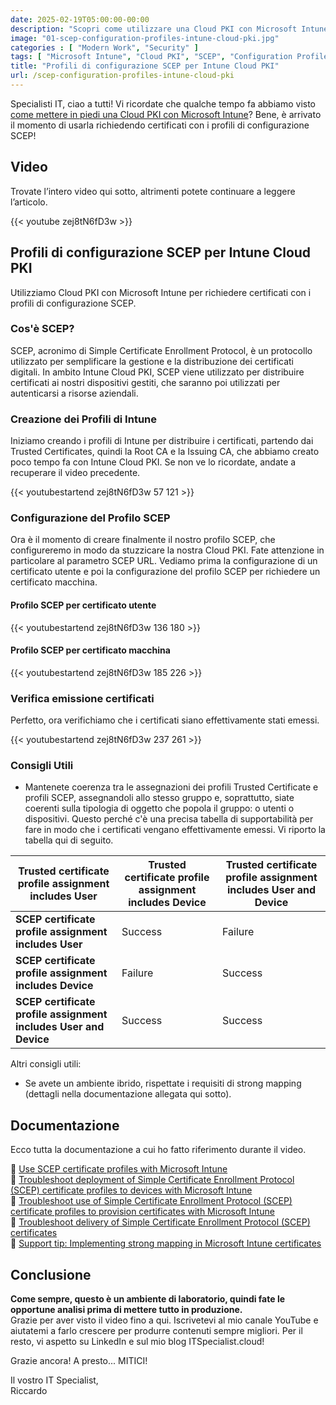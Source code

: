 ```yaml
---
date: 2025-02-19T05:00:00-00:00
description: "Scopri come utilizzare una Cloud PKI con Microsoft Intune per richiedere certificati con i profili di configurazione SCEP. Tutorial completo su creazione e distribuzione certificati digitali."
image: "01-scep-configuration-profiles-intune-cloud-pki.jpg"
categories : [ "Modern Work", "Security" ]
tags: [ "Microsoft Intune", "Cloud PKI", "SCEP", "Configuration Profiles", "Video", "Guida" ]
title: "Profili di configurazione SCEP per Intune Cloud PKI"
url: /scep-configuration-profiles-intune-cloud-pki
---
```

Specialisti IT, ciao a tutti! Vi ricordate che qualche tempo fa abbiamo visto [come mettere in piedi una Cloud PKI con Microsoft Intune](/intune-cloud-pki-byoca-cloud-endpoint-diary)? Bene, è arrivato il momento di usarla richiedendo certificati con i profili di configurazione SCEP!

## Video
Trovate l’intero video qui sotto, altrimenti potete continuare a leggere l’articolo.

{{< youtube zej8tN6fD3w >}}

## Profili di configurazione SCEP per Intune Cloud PKI
Utilizziamo Cloud PKI con Microsoft Intune per richiedere certificati con i profili di configurazione SCEP.

### Cos'è SCEP?
SCEP, acronimo di Simple Certificate Enrollment Protocol, è un protocollo utilizzato per semplificare la gestione e la distribuzione dei certificati digitali. In ambito Intune Cloud PKI, SCEP viene utilizzato per distribuire certificati ai nostri dispositivi gestiti, che saranno poi utilizzati per autenticarsi a risorse aziendali.

### Creazione dei Profili di Intune
Iniziamo creando i profili di Intune per distribuire i certificati, partendo dai Trusted Certificates, quindi la Root CA e la Issuing CA, che abbiamo creato poco tempo fa con Intune Cloud PKI. Se non ve lo ricordate, andate a recuperare il video precedente.

{{< youtubestartend zej8tN6fD3w 57 121 >}}

### Configurazione del Profilo SCEP
Ora è il momento di creare finalmente il nostro profilo SCEP, che configureremo in modo da stuzzicare la nostra Cloud PKI. Fate attenzione in particolare al parametro SCEP URL. Vediamo prima la configurazione di un certificato utente e poi la configurazione del profilo SCEP per richiedere un certificato macchina.

#### Profilo SCEP per certificato utente
{{< youtubestartend zej8tN6fD3w 136 180 >}}

#### Profilo SCEP per certificato macchina
{{< youtubestartend zej8tN6fD3w 185 226 >}}

### Verifica emissione certificati
Perfetto, ora verifichiamo che i certificati siano effettivamente stati emessi.

{{< youtubestartend zej8tN6fD3w 237 261 >}}

### Consigli Utili
- Mantenete coerenza tra le assegnazioni dei profili Trusted Certificate e profili SCEP, assegnandoli allo stesso gruppo e, soprattutto, siate coerenti sulla tipologia di oggetto che popola il gruppo: o utenti o dispositivi. Questo perché c'è una precisa tabella di supportabilità per fare in modo che i certificati vengano effettivamente emessi. Vi riporto la tabella qui di seguito.

| Trusted certificate profile assignment includes User | Trusted certificate profile assignment includes Device | Trusted certificate profile assignment includes User and Device |
|------------------------------------------------------|-------------------------------------------------------|---------------------------------------------------------------|
| **SCEP certificate profile assignment includes User** | Success                                               | Failure                                                       | Success                                                       |
| **SCEP certificate profile assignment includes Device** | Failure                                               | Success                                                       | Success                                                       |
| **SCEP certificate profile assignment includes User and Device** | Success                                               | Success                                                       | Success                                                       |


Altri consigli utili:
- Se avete un ambiente ibrido, rispettate i requisiti di strong mapping (dettagli nella documentazione allegata qui sotto).

## Documentazione
Ecco tutta la documentazione a cui ho fatto riferimento durante il video.

📃 [Use SCEP certificate profiles with Microsoft Intune](https://learn.microsoft.com/en-us/mem/intune/protect/certificates-profile-scep)  
📃 [Troubleshoot deployment of Simple Certificate Enrollment Protocol (SCEP) certificate profiles to devices with Microsoft Intune](https://learn.microsoft.com/en-us/troubleshoot/mem/intune/certificates/troubleshoot-scep-certificate-profile-deployment)  
📃 [Troubleshoot use of Simple Certificate Enrollment Protocol (SCEP) certificate profiles to provision certificates with Microsoft Intune](https://learn.microsoft.com/en-us/troubleshoot/mem/intune/certificates/troubleshoot-scep-certificate-profiles)  
📃 [Troubleshoot delivery of Simple Certificate Enrollment Protocol (SCEP) certificates](https://learn.microsoft.com/en-us/troubleshoot/mem/intune/certificates/troubleshoot-scep-certificate-delivery)  
📃 [Support tip: Implementing strong mapping in Microsoft Intune certificates](https://techcommunity.microsoft.com/blog/intunecustomersuccess/support-tip-implementing-strong-mapping-in-microsoft-intune-certificates/4053376)

## Conclusione
**Come sempre, questo è un ambiente di laboratorio, quindi fate le opportune analisi prima di mettere tutto in produzione.**  
Grazie per aver visto il video fino a qui. Iscrivetevi al mio canale YouTube e aiutatemi a farlo crescere per produrre contenuti sempre migliori. Per il resto, vi aspetto su LinkedIn e sul mio blog ITSpecialist.cloud!

Grazie ancora! A presto... MITICI!

Il vostro IT Specialist,  
Riccardo